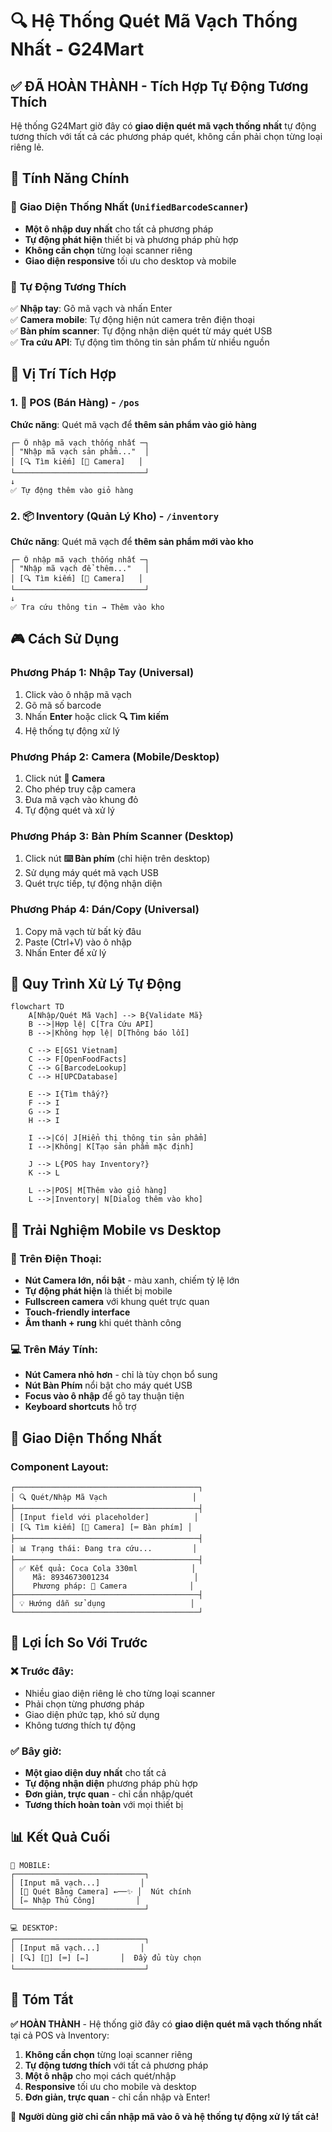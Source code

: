 # 🔍 Hệ Thống Quét Mã Vạch Thống Nhất - G24Mart

## ✅ **ĐÃ HOÀN THÀNH** - Tích Hợp Tự Động Tương Thích

Hệ thống G24Mart giờ đây có **giao diện quét mã vạch thống nhất** tự động tương thích với tất cả các phương pháp quét, không cần phải chọn từng loại riêng lẻ.

## 🎯 **Tính Năng Chính**

### 📱 **Giao Diện Thống Nhất (`UnifiedBarcodeScanner`)**
- **Một ô nhập duy nhất** cho tất cả phương pháp
- **Tự động phát hiện** thiết bị và phương pháp phù hợp
- **Không cần chọn** từng loại scanner riêng
- **Giao diện responsive** tối ưu cho desktop và mobile

### 🔄 **Tự Động Tương Thích**
✅ **Nhập tay**: Gõ mã vạch và nhấn Enter  
✅ **Camera mobile**: Tự động hiện nút camera trên điện thoại  
✅ **Bàn phím scanner**: Tự động nhận diện quét từ máy quét USB  
✅ **Tra cứu API**: Tự động tìm thông tin sản phẩm từ nhiều nguồn

## 📍 **Vị Trí Tích Hợp**

### 1. **🛒 POS (Bán Hàng)** - `/pos`
**Chức năng**: Quét mã vạch để **thêm sản phẩm vào giỏ hàng**
```
┌─ Ô nhập mã vạch thống nhất ─┐
│ "Nhập mã vạch sản phẩm..."  │
│ [🔍 Tìm kiếm] [📱 Camera]   │
└─────────────────────────────┘
↓
✅ Tự động thêm vào giỏ hàng
```

### 2. **📦 Inventory (Quản Lý Kho)** - `/inventory`
**Chức năng**: Quét mã vạch để **thêm sản phẩm mới vào kho**
```
┌─ Ô nhập mã vạch thống nhất ─┐
│ "Nhập mã vạch để thêm..."   │
│ [🔍 Tìm kiếm] [📱 Camera]   │
└─────────────────────────────┘
↓
✅ Tra cứu thông tin → Thêm vào kho
```

## 🎮 **Cách Sử Dụng**

### **Phương Pháp 1: Nhập Tay (Universal)**
1. Click vào ô nhập mã vạch
2. Gõ mã số barcode
3. Nhấn **Enter** hoặc click **🔍 Tìm kiếm**
4. Hệ thống tự động xử lý

### **Phương Pháp 2: Camera (Mobile/Desktop)**
1. Click nút **📱 Camera**
2. Cho phép truy cập camera
3. Đưa mã vạch vào khung đỏ
4. Tự động quét và xử lý

### **Phương Pháp 3: Bàn Phím Scanner (Desktop)**
1. Click nút **⌨️ Bàn phím** (chỉ hiện trên desktop)
2. Sử dụng máy quét mã vạch USB
3. Quét trực tiếp, tự động nhận diện

### **Phương Pháp 4: Dán/Copy (Universal)**
1. Copy mã vạch từ bất kỳ đâu
2. Paste (Ctrl+V) vào ô nhập
3. Nhấn Enter để xử lý

## 🔄 **Quy Trình Xử Lý Tự Động**

```mermaid
flowchart TD
    A[Nhập/Quét Mã Vạch] --> B{Validate Mã}
    B -->|Hợp lệ| C[Tra Cứu API]
    B -->|Không hợp lệ| D[Thông báo lỗi]
    
    C --> E[GS1 Vietnam]
    C --> F[OpenFoodFacts]
    C --> G[BarcodeLookup]
    C --> H[UPCDatabase]
    
    E --> I{Tìm thấy?}
    F --> I
    G --> I
    H --> I
    
    I -->|Có| J[Hiển thị thông tin sản phẩm]
    I -->|Không| K[Tạo sản phẩm mặc định]
    
    J --> L{POS hay Inventory?}
    K --> L
    
    L -->|POS| M[Thêm vào giỏ hàng]
    L -->|Inventory| N[Dialog thêm vào kho]
```

## 📱 **Trải Nghiệm Mobile vs Desktop**

### **📱 Trên Điện Thoại:**
- **Nút Camera lớn, nổi bật** - màu xanh, chiếm tỷ lệ lớn
- **Tự động phát hiện** là thiết bị mobile
- **Fullscreen camera** với khung quét trực quan
- **Touch-friendly interface**
- **Âm thanh + rung** khi quét thành công

### **💻 Trên Máy Tính:**
- **Nút Camera nhỏ hơn** - chỉ là tùy chọn bổ sung
- **Nút Bàn Phím** nổi bật cho máy quét USB
- **Focus vào ô nhập** để gõ tay thuận tiện
- **Keyboard shortcuts** hỗ trợ

## 🎨 **Giao Diện Thống Nhất**

### **Component Layout:**
```
┌─────────────────────────────────────────┐
│ 🔍 Quét/Nhập Mã Vạch                   │
├─────────────────────────────────────────┤
│ [Input field với placeholder]          │
│ [🔍 Tìm kiếm] [📱 Camera] [⌨️ Bàn phím] │
├─────────────────────────────────────────┤
│ 📊 Trạng thái: Đang tra cứu...         │
├─────────────────────────────────────────┤
│ ✅ Kết quả: Coca Cola 330ml            │
│    Mã: 8934673001234                   │
│    Phương pháp: 📱 Camera              │
├─────────────────────────────────────────┤
│ 💡 Hướng dẫn sử dụng                   │
└─────────────────────────────────────────┘
```

## 🚀 **Lợi Ích So Với Trước**

### **❌ Trước đây:**
- Nhiều giao diện riêng lẻ cho từng loại scanner
- Phải chọn từng phương pháp
- Giao diện phức tạp, khó sử dụng
- Không tương thích tự động

### **✅ Bây giờ:**
- **Một giao diện duy nhất** cho tất cả
- **Tự động nhận diện** phương pháp phù hợp
- **Đơn giản, trực quan** - chỉ cần nhập/quét
- **Tương thích hoàn toàn** với mọi thiết bị

## 📊 **Kết Quả Cuối**

```
📱 MOBILE:
┌─────────────────────────────┐
│ [Input mã vạch...]         │
│ [📱 Quét Bằng Camera] ←──✨ │  Nút chính
│ [✏️ Nhập Thủ Công]         │
└─────────────────────────────┘

💻 DESKTOP:
┌─────────────────────────────┐
│ [Input mã vạch...]         │
│ [🔍] [📱] [⌨️] [✏️]       │  Đầy đủ tùy chọn
└─────────────────────────────┘
```

## 🎯 **Tóm Tắt**

**✅ HOÀN THÀNH** - Hệ thống giờ đây có **giao diện quét mã vạch thống nhất** tại cả POS và Inventory:

1. **Không cần chọn** từng loại scanner riêng
2. **Tự động tương thích** với tất cả phương pháp
3. **Một ô nhập** cho mọi cách quét/nhập
4. **Responsive** tối ưu cho mobile và desktop
5. **Đơn giản, trực quan** - chỉ cần nhập và Enter!

🎉 **Người dùng giờ chỉ cần nhập mã vào ô và hệ thống tự động xử lý tất cả!**
